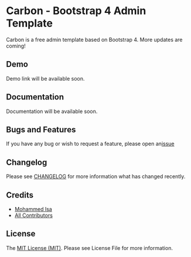 # Carbon - Bootstrap 4 Admin Template
Carbon is a free admin template based on Bootstrap 4. More updates are coming!

## Demo
Demo link will be available soon.

## Documentation
Documentation will be available soon. 

## Bugs and Features
If you have any bug or wish to request a feature, please open an[issue](https://github.com/mohd-isa/carbon/issues)

## Changelog
Please see [CHANGELOG](https://github.com/mohd-isa/carbon/blob/master/CHANGELOG.md) for more information what has changed recently.

## Credits
* [Mohammed Isa](https://github.com/mohd-isa)
* [All Contributors](https://github.com/mohd-isa/carbon/graphs/contributors)

## License
The [MIT License (MIT)](https://github.com/mohd-isa/carbon/blob/master/LICENSE.md). Please see License File for more information.
